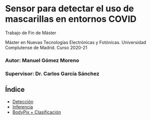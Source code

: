 # Sensor para detectar el uso de mascarillas en entornos COVID
Trabajo de Fin de Máster

Máster en Nuevas Tecnologías Electrónicas y Fotónicas. 
Universidad Complutense de Madrid. Curso 2020-21
### Autor: Manuel Gómez Moreno
### Supervisor: Dr. Carlos García Sánchez

## Índice
* [Detección](detection-models/)  
* [Inferencia](jetsonNano/)  
* [BodyPix + Clasificación](classification-models/)  